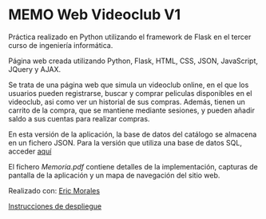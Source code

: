 # MEMO Web Videoclub V1

Práctica realizado en Python utilizando el framework de Flask en el tercer curso de ingeniería informática.

Página web creada utilizando Python, Flask, HTML, CSS, JSON, JavaScript, JQuery y AJAX.

Se trata de una página web que simula un videoclub online, en el que los usuarios pueden registrarse, buscar y comprar peliculas disponibles en el videoclub, asi como ver un historial de sus compras. Además, tienen un carrito de la compra, que se mantiene mediante sesiones, y pueden añadir saldo a sus cuentas para realizar compras.

En esta versión de la aplicación, la base de datos del catálogo se almacena en un fichero JSON. Para la versión que utiliza una base de datos SQL, acceder [aquí](https://github.com/MEMO_Web_Videoclub_V2)

El fichero *Memoria.pdf* contiene detalles de la implementación, capturas de pantalla de la aplicación y un mapa de navegación del sitio web.

Realizado con: [Eric Morales](https://github.com/Erichgh)

[Instrucciones de despliegue](https://github.com/Andresmena99/MEMO_Web_Videoclub_V1/wiki)


